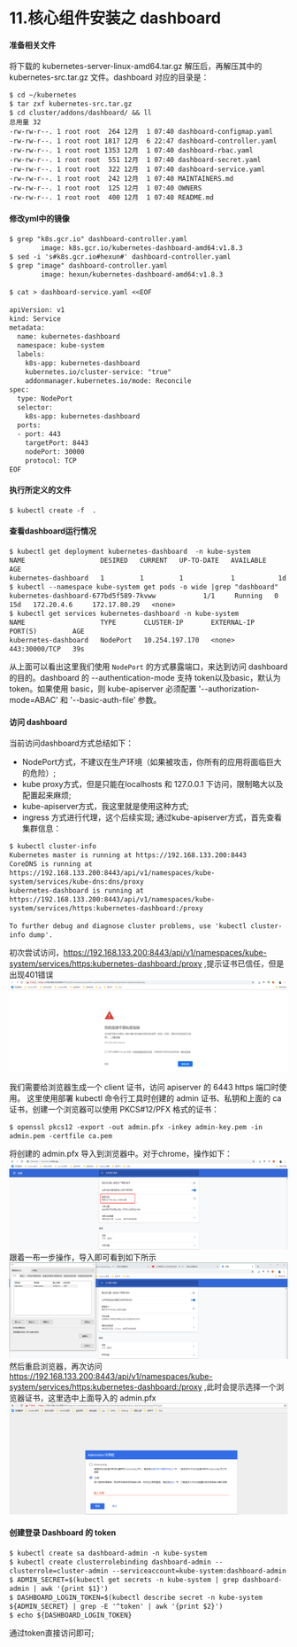 # 11.核心组件安装之 dashboard
#### 准备相关文件
将下载的 kubernetes-server-linux-amd64.tar.gz 解压后，再解压其中的 kubernetes-src.tar.gz 文件。dashboard 对应的目录是：
```
$ cd ~/kubernetes
$ tar zxf kubernetes-src.tar.gz
$ cd cluster/addons/dashboard/ && ll
总用量 32
-rw-rw-r--. 1 root root  264 12月  1 07:40 dashboard-configmap.yaml
-rw-rw-r--. 1 root root 1817 12月  6 22:47 dashboard-controller.yaml
-rw-rw-r--. 1 root root 1353 12月  1 07:40 dashboard-rbac.yaml
-rw-rw-r--. 1 root root  551 12月  1 07:40 dashboard-secret.yaml
-rw-rw-r--. 1 root root  322 12月  1 07:40 dashboard-service.yaml
-rw-rw-r--. 1 root root  242 12月  1 07:40 MAINTAINERS.md
-rw-rw-r--. 1 root root  125 12月  1 07:40 OWNERS
-rw-rw-r--. 1 root root  400 12月  1 07:40 README.md
```
#### 修改yml中的镜像
```
$ grep "k8s.gcr.io" dashboard-controller.yaml 
        image: k8s.gcr.io/kubernetes-dashboard-amd64:v1.8.3
$ sed -i 's#k8s.gcr.io#hexun#' dashboard-controller.yaml 
$ grep "image" dashboard-controller.yaml 
        image: hexun/kubernetes-dashboard-amd64:v1.8.3

$ cat > dashboard-service.yaml <<EOF 

apiVersion: v1
kind: Service
metadata:
  name: kubernetes-dashboard
  namespace: kube-system
  labels:
    k8s-app: kubernetes-dashboard
    kubernetes.io/cluster-service: "true"
    addonmanager.kubernetes.io/mode: Reconcile
spec:
  type: NodePort
  selector:
    k8s-app: kubernetes-dashboard
  ports:
  - port: 443
    targetPort: 8443
    nodePort: 30000
    protocol: TCP
EOF
```
#### 执行所定义的文件
```
$ kubectl create -f  .
```
#### 查看dashboard运行情况
```
$ kubectl get deployment kubernetes-dashboard  -n kube-system
NAME                   DESIRED   CURRENT   UP-TO-DATE   AVAILABLE   AGE
kubernetes-dashboard   1         1         1            1           1d
$ kubectl --namespace kube-system get pods -o wide |grep "dashboard"
kubernetes-dashboard-677bd5f589-7kvww            1/1     Running   0          15d   172.20.4.6     172.17.80.29   <none>
$ kubectl get services kubernetes-dashboard -n kube-system
NAME                   TYPE       CLUSTER-IP       EXTERNAL-IP   PORT(S)         AGE
kubernetes-dashboard   NodePort   10.254.197.170   <none>        443:30000/TCP   39s
```
从上面可以看出这里我们使用 `NodePort` 的方式暴露端口，来达到访问 dashboard 的目的。dashboard 的 --authentication-mode 支持 token以及basic，默认为 token。如果使用 basic，则 kube-apiserver 必须配置 '--authorization-mode=ABAC' 和 '--basic-auth-file' 参数。
#### 访问 dashboard
当前访问dashboard方式总结如下：
 + NodePort方式，不建议在生产环境（如果被攻击，你所有的应用将面临巨大的危险）;
 + kube proxy方式，但是只能在localhosts 和 127.0.0.1 下访问，限制略大以及配置起来麻烦;
 + kube-apiserver方式，我这里就是使用这种方式;
 + ingress 方式进行代理，这个后续实现;
通过kube-apiserver方式，首先查看集群信息：
```
$ kubectl cluster-info
Kubernetes master is running at https://192.168.133.200:8443
CoreDNS is running at https://192.168.133.200:8443/api/v1/namespaces/kube-system/services/kube-dns:dns/proxy
kubernetes-dashboard is running at https://192.168.133.200:8443/api/v1/namespaces/kube-system/services/https:kubernetes-dashboard:/proxy

To further debug and diagnose cluster problems, use 'kubectl cluster-info dump'.
```
初次尝试访问，https://192.168.133.200:8443/api/v1/namespaces/kube-system/services/https:kubernetes-dashboard:/proxy ,提示证书已信任，但是出现401错误
![ssl-success](images/1544108461(1).png)

我们需要给浏览器生成一个 client 证书，访问 apiserver 的 6443 https 端口时使用。
这里使用部署 kubectl 命令行工具时创建的 admin 证书、私钥和上面的 ca 证书，创建一个浏览器可以使用 PKCS#12/PFX 格式的证书：
```
$ openssl pkcs12 -export -out admin.pfx -inkey admin-key.pem -in admin.pem -certfile ca.pem
```
将创建的 admin.pfx 导入到浏览器中。对于chrome，操作如下：
![ssl-success](images/1544109052(1).png)
跟着一布一步操作，导入即可看到如下所示
![ssl-success](images/1544109228(1).png)
然后重启浏览器，再次访问 https://192.168.133.200:8443/api/v1/namespaces/kube-system/services/https:kubernetes-dashboard:/proxy ,此时会提示选择一个浏览器证书，这里选中上面导入的 admin.pfx
![ssl-success](images/htts-succ.png)
####  创建登录 Dashboard 的 token
```
$ kubectl create sa dashboard-admin -n kube-system
$ kubectl create clusterrolebinding dashboard-admin --clusterrole=cluster-admin --serviceaccount=kube-system:dashboard-admin
$ ADMIN_SECRET=$(kubectl get secrets -n kube-system | grep dashboard-admin | awk '{print $1}')
$ DASHBOARD_LOGIN_TOKEN=$(kubectl describe secret -n kube-system ${ADMIN_SECRET} | grep -E '^token' | awk '{print $2}')
$ echo ${DASHBOARD_LOGIN_TOKEN}
```
通过token直接访问即可;
